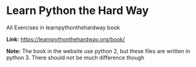 # Learn Python the Hard Way 

All Exercises in learnpythonthehardway book

**Link:** https://learnpythonthehardway.org/book/

**Note:** The book in the website use python 2, but these files are written in python 3. There should not be much difference though
